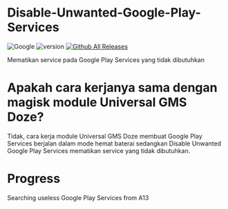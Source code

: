 # Disable-Unwanted-Google-Play-Services
![Google](https://img.shields.io/badge/google-4285F4?style=for-the-badge&logo=google&logoColor=white)
![version](https://img.shields.io/badge/version-1.0-green)
[![Github All Releases](https://img.shields.io/github/downloads/IRedDragonICY/Disable-Unwanted-Google-Play-Services/total.svg)]()

Mematikan service pada Google Play Services yang tidak dibutuhkan

# Apakah cara kerjanya sama dengan magisk module Universal GMS Doze?
Tidak, cara kerja module Universal GMS Doze membuat Google Play Services berjalan dalam mode hemat baterai sedangkan Disable Unwanted Google Play Services mematikan service yang tidak dibutuhkan.

# Progress
Searching useless Google Play Services from A13

